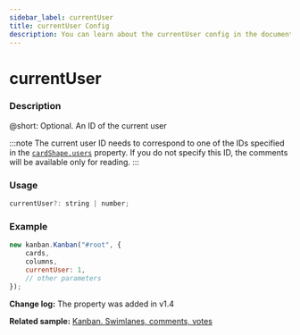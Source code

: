 ```yaml
---
sidebar_label: currentUser
title: currentUser Config
description: You can learn about the currentUser config in the documentation of the DHTMLX JavaScript Kanban library. Browse developer guides and API reference, try out code examples and live demos, and download a free 30-day evaluation version of DHTMLX Kanban.
---
```


# currentUser

### Description

@short: Optional. An ID of the current user

:::note
The current user ID needs to correspond to one of the IDs specified in the [`cardShape.users`](api/config/js_kanban_cardshape_config.md) property. If you do not specify this ID, the comments will be available only for reading.
:::

### Usage

~~~jsx {}
currentUser?: string | number; 
~~~

### Example

~~~jsx {4}
new kanban.Kanban("#root", {
	cards,
	columns,
	currentUser: 1,
	// other parameters
});
~~~

**Change log:** The property was added in v1.4

**Related sample:** [Kanban. Swimlanes, comments, votes](https://snippet.dhtmlx.com/5hcx01h4?tag=kanban)